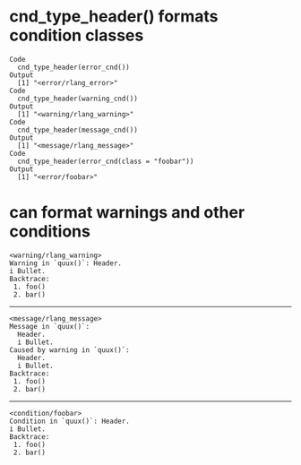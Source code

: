 # cnd_type_header() formats condition classes

    Code
      cnd_type_header(error_cnd())
    Output
      [1] "<error/rlang_error>"
    Code
      cnd_type_header(warning_cnd())
    Output
      [1] "<warning/rlang_warning>"
    Code
      cnd_type_header(message_cnd())
    Output
      [1] "<message/rlang_message>"
    Code
      cnd_type_header(error_cnd(class = "foobar"))
    Output
      [1] "<error/foobar>"

# can format warnings and other conditions

    <warning/rlang_warning>
    Warning in `quux()`: Header.
    i Bullet.
    Backtrace:
     1. foo()
     2. bar()

---

    <message/rlang_message>
    Message in `quux()`: 
      Header.
      i Bullet.
    Caused by warning in `quux()`: 
      Header.
      i Bullet.
    Backtrace:
     1. foo()
     2. bar()

---

    <condition/foobar>
    Condition in `quux()`: Header.
    i Bullet.
    Backtrace:
     1. foo()
     2. bar()

